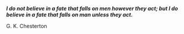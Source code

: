 _**I do not believe in a fate that falls on men however they act; but I do believe in a fate that falls on man unless they act.**_

G. K. Chesterton